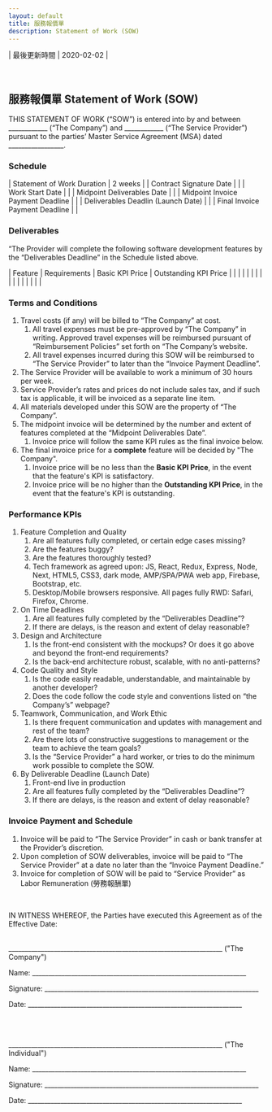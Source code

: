 ```yaml
---
layout: default
title: 服務報價單
description: Statement of Work (SOW)
---
```


| 最後更新時間 | 2020-02-02 |

<br>

## 服務報價單 Statement of Work (SOW)

THIS STATEMENT OF WORK (“SOW”) is entered into by and between ____________ (“The Company”) and ____________ (“The Service Provider”) pursuant to the parties’ Master Service Agreement (MSA) dated _________________.

### Schedule

| Statement of Work Duration | 2 weeks | 
| Contract Signature Date |  |
| Work Start Date |  |
| Midpoint Deliverables Date | |
| Midpoint Invoice Payment Deadline | |
| Deliverables Deadlin (Launch Date) |  |
| Final Invoice Payment Deadline |  |

### Deliverables

“The Provider will complete the following software development features by the “Deliverables Deadline” in the Schedule listed above.

| Feature | Requirements | Basic KPI Price | Outstanding KPI Price |
| | | | |
| | | | |
| | | | |

### Terms and Conditions
1. Travel costs (if any) will be billed to “The Company” at cost. 
	1. All travel expenses must be pre-approved by “The Company”  in writing. Approved travel expenses will be reimbursed pursuant of “Reimbursement Policies” set forth on “The Company’s website.
	1. All travel expenses incurred during this SOW will be reimbursed to “The Service Provider” to later than the “Invoice Payment Deadline”.
1. The Service Provider will be available to work a minimum of 30 hours per week.
1. Service Provider’s rates and prices do not include sales tax, and if such tax is applicable, it will be invoiced as a separate line item.
1. All materials developed under this SOW are the property of “The Company”.
1. The midpoint invoice will be determined by the number and extent of features completed at the “Midpoint Deliverables Date”.
	1. Invoice price will follow the same KPI rules as the final invoice below.
1. The final invoice price for a **complete** feature will be decided by "The Company".
	1. Invoice price will be no less than the **Basic KPI Price**, in the event that the feature's KPI is satisfactory.
	1. Invoice price will be no higher than the **Outstanding KPI Price**, in the event that the feature's KPI is outstanding.

### Performance KPIs

1. Feature Completion and Quality
	1. Are all features fully completed, or certain edge cases missing?
	1. Are the features buggy?
	1. Are the features thoroughly tested?
	1. Tech framework as agreed upon: JS, React, Redux, Express, Node, Next, HTML5, CSS3, dark mode, AMP/SPA/PWA  web app, Firebase, Bootstrap, etc.
	1. Desktop/Mobile browsers responsive. All pages fully RWD: Safari, Firefox, Chrome.
1. On Time Deadlines
	1. Are all features fully completed by the “Deliverables Deadline”?
	1. If there are delays, is the reason and extent of delay reasonable?
1. Design and Architecture
	1. Is the front-end consistent with the mockups? Or does it go above and beyond the front-end requirements?
	1. Is the back-end architecture robust, scalable, with no anti-patterns?
1. Code Quality and Style
	1. Is the code easily readable, understandable, and maintainable by another developer?
	1. Does the code follow the code style and conventions listed on “the Company’s” webpage?
1. Teamwork, Communication, and Work Ethic
	1. Is there frequent communication and updates with management and rest of the team?
	1. Are there lots of constructive suggestions to management or the team to achieve the team goals?
	1. Is the “Service Provider” a hard worker, or tries to do the minimum work possible to complete the SOW.
1. By Deliverable Deadline (Launch Date)
	1. Front-end live in production
	1. Are all features fully completed by the “Deliverables Deadline”?
	1. If there are delays, is the reason and extent of delay reasonable?


### Invoice Payment and Schedule

1. Invoice will be paid to “The Service Provider” in cash or bank transfer at the Provider’s discretion.
1. Upon completion of SOW deliverables, invoice will be paid to “The Service Provider” at a date no later than the “Invoice Payment Deadline.”
1. Invoice for completion of SOW will be paid to “Service Provider” as Labor Remuneration (勞務報酬單)

<br>

IN WITNESS WHEREOF, the Parties have executed this Agreement as of the Effective Date: 
<br>
<br>

__________________________________________________________________ ("The Company")

Name: __________________________________________________________________

Signature: __________________________________________________________________

Date: __________________________________________________________________

<br>
<br>

__________________________________________________________________ ("The Individual")

Name: __________________________________________________________________

Signature: __________________________________________________________________

Date: __________________________________________________________________
